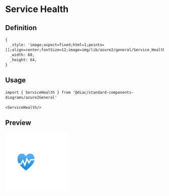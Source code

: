 # Service Health

## Definition

```
{
  _style: 'image;aspect=fixed;html=1;points=[];align=center;fontSize=12;image=img/lib/azure2/general/Service_Health.svg;strokeColor=none;',
  _width: 68,
  _height: 64,
}
```

## Usage

```
import { ServiceHealth } from '@diac/standard-components-diagrams/azure2General'

<ServiceHealth/>
```

## Preview

<img src="./service-health.png" width="200"/>
